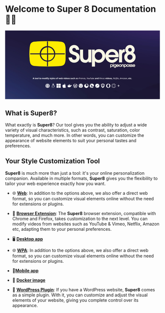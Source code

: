 # Welcome to Super 8 Documentation 🎥🎨

[![Banner](images/banner.png)](<https://super8.pigeonposse.com>)

## What is Super8?

What exactly is **Super8**? Our tool gives you the ability to adjust a wide variety of visual characteristics, such as contrast, saturation, color temperature, and much more. In other words, you can customize the appearance of website elements to suit your personal tastes and preferences.

## Your Style Customization Tool

**Super8** is much more than just a tool: it's your online personalization companion. Available in multiple formats, **Super8** gives you the flexibility to tailor your web experience exactly how you want.

- 🌐 [**Web**](/getting-started#🌐-web): In addition to the options above, we also offer a direct web format, so you can customize visual elements online without the need for extensions or plugins.

- 🧩 [**Browser Extension**](/getting-started#🧩-browser-extension): The **Super8** browser extension, compatible with Chrome and Firefox, takes customization to the next level. You can modify videos from websites such as YouTube & Vimeo, Netflix, Amazon etc, adapting them to your personal preferences.

- 🖥️ [**Desktop app**](/getting-started#🖥%EF%B8%8F-desktop-app)

- 🌐 [**WPA**](/getting-started#🌐-web): In addition to the options above, we also offer a direct web format, so you can customize visual elements online without the need for extensions or plugins.

- 📱[**Mobile app**](/getting-started#📱-mobile-app)

- 🐳 [**Docker image**](/getting-started#🐳-docker-image)

- 🔌 [**WordPress Plugin**](/getting-started#🔌-wp-plugin): If you have a WordPress website, **Super8** comes as a simple plugin. With it, you can customize and adjust the visual elements of your website, giving you complete control over its appearance.
